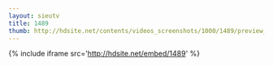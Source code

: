 ```yaml
---
layout: sieutv
title: 1489
thumb: http://hdsite.net/contents/videos_screenshots/1000/1489/preview_360p.mp4.jpg
---
```

{% include iframe src='http://hdsite.net/embed/1489' %}
 
